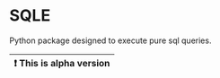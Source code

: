 # SQLE

Python package designed to execute pure sql queries.

| :exclamation:  This is alpha version    |
|-----------------------------------------|
